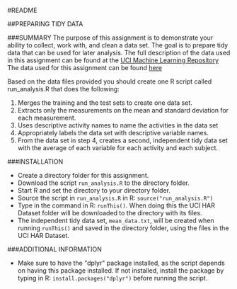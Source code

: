 #README

##PREPARING TIDY DATA

###SUMMARY
The purpose of this assignment is to demonstrate your ability to collect, work with, and clean a data set. The goal is to prepare tidy data that can be used for later analysis.
The full description of the data used in this assignment can be found at the [UCI Machine Learning Repository](http://archive.ics.uci.edu/ml/datasets/Human+Activity+Recognition+Using+Smartphones#)
The data used for this assignment can be found [here](https://d396qusza40orc.cloudfront.net/getdata%2Fprojectfiles%2FUCI%20HAR%20Dataset.zip)

Based on the data files provided you should create one R script called run_analysis.R that does the following: 

1. Merges the training and the test sets to create one data set.
2. Extracts only the measurements on the mean and standard deviation for each measurement. 
3. Uses descriptive activity names to name the activities in the data set
4. Appropriately labels the data set with descriptive variable names. 
5. From the data set in step 4, creates a second, independent tidy data set with the average of each variable for each activity and each subject.

###INSTALLATION
* Create a directory folder for this assignment.
* Download the script `run_analysis.R` to the directory folder.
* Start R and set the directory to your directory folder.
* Source the script in `run_analysis.R` in R: `source("run_analysis.R")`
* Type in the command in R: `runThis()`. When doing this the UCI HAR Dataset folder will be downloaded to the directory with its files.
* The independent tidy data set, `mean_data.txt`, will be created when running `runThis()` and saved in the directory folder, using the files in the UCI HAR Dataset.


###ADDITIONAL INFORMATION
* Make sure to have the "dplyr" package installed, as the script depends on having this package installed. If not installed, install the package by typing in R: `install.packages("dplyr")` before running the script.

